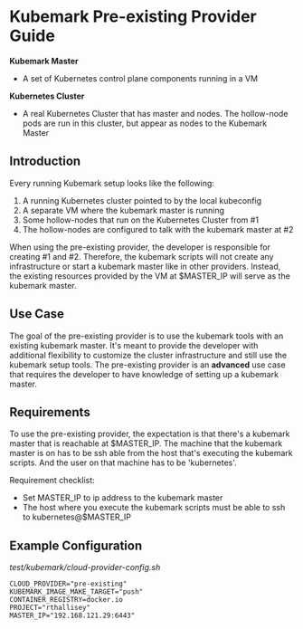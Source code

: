 # Kubemark Pre-existing Provider Guide

**Kubemark Master**
- A set of Kubernetes control plane components running in a VM

**Kubernetes Cluster**
- A real Kubernetes Cluster that has master and nodes. The hollow-node pods
  are run in this cluster, but appear as nodes to the Kubemark Master

## Introduction

Every running Kubemark setup looks like the following:
 1) A running Kubernetes cluster pointed to by the local kubeconfig
 2) A separate VM where the kubemark master is running
 3) Some hollow-nodes that run on the Kubernetes Cluster from #1
 4) The hollow-nodes are configured to talk with the kubemark master at #2

When using the pre-existing provider, the developer is responsible for creating
#1 and #2.  Therefore, the kubemark scripts will not create any infrastructure
or start a kubemark master like in other providers. Instead, the existing
resources provided by the VM at $MASTER_IP will serve as the kubemark master.

## Use Case

The goal of the pre-existing provider is to use the kubemark tools with an
existing kubemark master. It's meant to provide the developer with
additional flexibility to customize the cluster infrastructure and still use
the kubemark setup tools.  The pre-existing provider is an **advanced** use
case that requires the developer to have knowledge of setting up a kubemark
master.

## Requirements

To use the pre-existing provider, the expectation is that there's a kubemark
master that is reachable at $MASTER_IP. The machine that the kubemark master is
on has to be ssh able from the host that's executing the kubemark scripts. And
the user on that machine has to be 'kubernetes'.

Requirement checklist:
- Set MASTER_IP to ip address to the kubemark master
- The host where you execute the kubemark scripts must be able to ssh to
  kubernetes@$MASTER_IP

## Example Configuration

_test/kubemark/cloud-provider-config.sh_

```
CLOUD_PROVIDER="pre-existing"
KUBEMARK_IMAGE_MAKE_TARGET="push"
CONTAINER_REGISTRY=docker.io
PROJECT="rthallisey"
MASTER_IP="192.168.121.29:6443"
```
